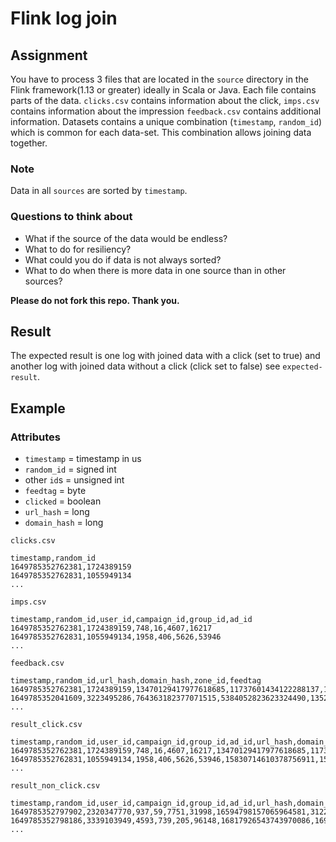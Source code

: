 # Flink log join

## Assignment

You have to process 3 files that are located in the `source` directory in the Flink framework(1.13 or greater) ideally in Scala or Java. Each file contains parts of the data. `clicks.csv` contains information about the click, `imps.csv` contains information about the impression `feedback.csv` contains additional information. Datasets contains a unique combination (`timestamp`, `random_id`) which is common for each data-set. This combination allows joining data together.

### Note

Data in all `sources` are sorted by `timestamp`.

### Questions to think about

- What if the source of the data would be endless?
- What to do for resiliency?
- What could you do if data is not always sorted?
- What to do when there is more data in one source than in other sources?


**Please do not fork this repo. Thank you.**

## Result
The expected result is one log with joined data with a click (set to true) and another log with joined data without a click (click set to false) see `expected-result`.

## Example

### Attributes
- `timestamp` = timestamp in us
- `random_id` = signed int
- other `id`s  = unsigned int
- `feedtag` = byte
- `clicked` = boolean
- `url_hash` = long
- `domain_hash` = long

`clicks.csv`
```
timestamp,random_id
1649785352762381,1724389159
1649785352762831,1055949134
...
```

`imps.csv`
```
timestamp,random_id,user_id,campaign_id,group_id,ad_id
1649785352762381,1724389159,748,16,4607,16217
1649785352762831,1055949134,1958,406,5626,53946
...
```

`feedback.csv`
```
timestamp,random_id,url_hash,domain_hash,zone_id,feedtag
1649785352762381,1724389159,13470129417977618685,11737601434122288137,1352,3
1649785352041609,3223495286,764363182377071515,5384052823623324490,1352,1
...
```

`result_click.csv`
```
timestamp,random_id,user_id,campaign_id,group_id,ad_id,url_hash,domain_hash,zone_id,feedtag,clicked
1649785352762381,1724389159,748,16,4607,16217,13470129417977618685,11737601434122288137,1352,3,true
1649785352762831,1055949134,1958,406,5626,53946,15830714610378756911,15021523854882141607,4574,3,true
...
```

`result_non_click.csv`
```
timestamp,random_id,user_id,campaign_id,group_id,ad_id,url_hash,domain_hash,zone_id,feedtag,clicked
1649785352797902,2320347770,937,59,7751,31998,16594798157065964581,312204679170904088,5470,1,false
1649785352798186,3339103949,4593,739,205,96148,16817926543743970086,16998124278590009912,6507,1,false
...
```
